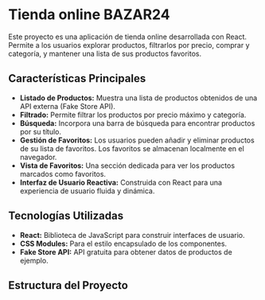 # Tienda online BAZAR24

Este proyecto es una aplicación de tienda online desarrollada con React. Permite a los usuarios explorar productos, filtrarlos por precio, comprar y categoría, y mantener una lista de sus productos favoritos.

## Características Principales

* **Listado de Productos:** Muestra una lista de productos obtenidos de una API externa (Fake Store API).
* **Filtrado:** Permite filtrar los productos por precio máximo y categoría.
* **Búsqueda:** Incorpora una barra de búsqueda para encontrar productos por su título.
* **Gestión de Favoritos:** Los usuarios pueden añadir y eliminar productos de su lista de favoritos. Los favoritos se almacenan localmente en el navegador.
* **Vista de Favoritos:** Una sección dedicada para ver los productos marcados como favoritos.
* **Interfaz de Usuario Reactiva:** Construida con React para una experiencia de usuario fluida y dinámica.

## Tecnologías Utilizadas

* **React:** Biblioteca de JavaScript para construir interfaces de usuario.
* **CSS Modules:** Para el estilo encapsulado de los componentes.
* **Fake Store API:** API gratuita para obtener datos de productos de ejemplo.

## Estructura del Proyecto


